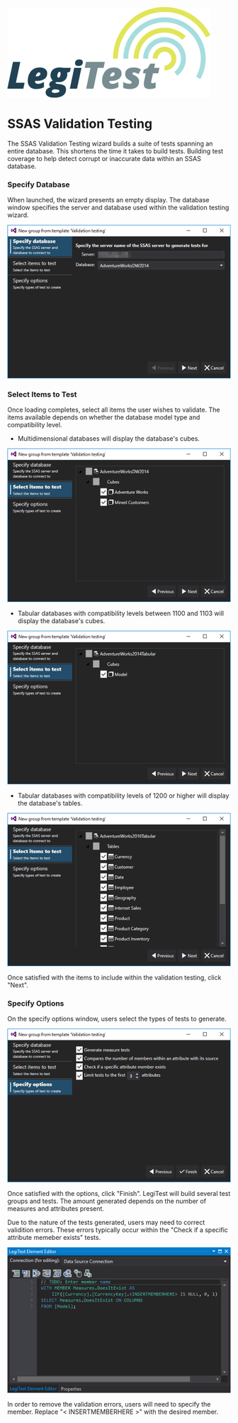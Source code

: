 ﻿![](images/_LegiTestBanner.png)

# SSAS Validation Testing



The SSAS Validation Testing wizard builds a suite of tests spanning an entire database. This shortens the time it takes to build tests. Building test coverage to help detect corrupt or inaccurate data within an SSAS database.



### Specify Database

When launched, the wizard presents an empty display. The database window specifies the server and database used within the validation testing wizard.

![](images/SsasValidationSpecifyDatabase.png)





### Select Items to Test

Once loading completes, select all items the user wishes to validate. The items available depends on whether the database model type and compatibility level.



- Multidimensional databases will display the database's cubes.

![](images/SsasValidationMdItems.png)



- Tabular databases with compatibility levels between 1100 and 1103 will display the database's cubes.

![](images/SsasValidationTab1100Items.png)



- Tabular databases with compatibility levels of 1200 or higher will display the database's tables.

![](images/SsasValidationTab1200Items.png)



Once satisfied with the items to include within the validation testing, click "Next".



### Specify Options

On the specify options window, users select the types of tests to generate.

![](images/SsasValidationOptions.png)





Once satisfied with the options, click "Finish". LegiTest will build several test groups and tests. The amount generated depends on the number of measures and attributes present.



Due to the nature of the tests generated, users may need to correct validition errors. These errors typically occur within the "Check if a specific attribute memeber exists" tests.

![](images/SsasValidationCheckIfMemberExists.png)





In order to remove the validation errors, users will need to specify the member. Replace "< INSERTMEMBERHERE >" with the desired member.